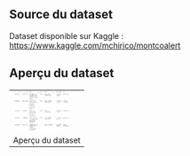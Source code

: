 ## Source du dataset

Dataset disponible sur Kaggle : https://www.kaggle.com/mchirico/montcoalert

## Aperçu du dataset 

<table border="0">
  <tr>
    <td>
      <img src="img/dataglimpse.png" style="width: 100px;">
    </td>
  </tr>
  <tr>
    <td>
      Aperçu du dataset
    </td>
  </tr>
</table>
